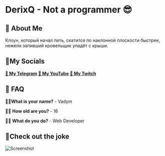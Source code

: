 
# **DerixQ - Not a programmer 😎**
## 🚀 About Me
Клоун, который начал пить, скатится по наклонной плоскости быстрее, нежели запивший кровельщик упадёт с крыши.


## 💼My Socials 

[**🤡 My Telegram**](https://t.me/dquash)
[**🤡 My YouTube**](https://www.youtube.com/channel/UCtVb8YBb8FOQCIaOphySfUQ)
[**🤡 My Twitch**](https://www.twitch.tv/derixq)

## 📃 FAQ

👩‍💻**What is your name?** - Vadym

👩‍💻 **How old are you?** - 16

👩‍💻 **What do you do?** - Web Developer
## 🤣Check out the joke

![Screenshot](https://media.discordapp.net/attachments/1109884955774963772/1240303856253014067/1533805069_31.jpeg?ex=6646127b&is=6644c0fb&hm=8026ebf1b289475fd21666f6cf1fc8493638211cdf9ea3ce17ea4f5219966802&=&format=webp&width=750&height=670)
